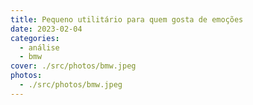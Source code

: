 ```yaml
---
title: Pequeno utilitário para quem gosta de emoções
date: 2023-02-04
categories:
  - análise
  - bmw
cover: ./src/photos/bmw.jpeg
photos:
  - ./src/photos/bmw.jpeg
---
```

